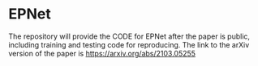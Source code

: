 # EPNet
The repository will provide the CODE for EPNet after the paper is public, including training and testing code for reproducing.
The link to the arXiv version of the paper is https://arxiv.org/abs/2103.05255
